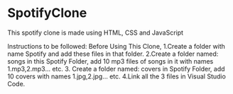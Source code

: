 # SpotifyClone
This spotify clone is made using HTML, CSS and JavaScript

Instructions to be followed:
Before Using This Clone,
1.Create a folder with name Spotify and add these files in that folder.
2.Create a folder named: songs in this Spotify Folder, add 10 mp3 files of songs in it with names 1.mp3,2.mp3... etc.
3. Create a folder named: covers in Spotify Folder, add 10 covers with names 1.jpg,2.jpg... etc.
4.Link all the 3 files in Visual Studio Code.
